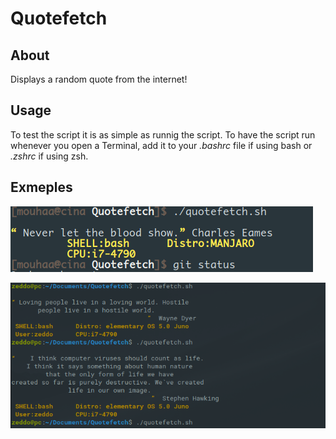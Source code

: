 # Quotefetch

## About
Displays a random quote from the internet!

## Usage
To test the script it is as simple as runnig the script.
To have the script run whenever you open a Terminal, add it to your *.bashrc* file if using bash or *.zshrc* if using zsh. 

## Exmeples
  ![alt text](https://raw.githubusercontent.com/zeddo123/Quotefetch/master/Screenshot.png)
  
  ![alt text](https://raw.githubusercontent.com/zeddo123/Quotefetch/master/image.png)
